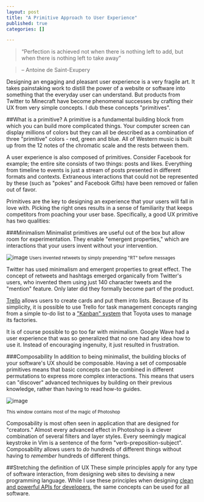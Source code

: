 ```yaml
--- 
layout: post
title: "A Primitive Approach to User Experience"
published: true
categories: []

---
```



>“Perfection is achieved not when there is nothing left to add, but when there is nothing left to take away” 

>– Antoine de Saint-Exupery

Designing an engaging and pleasant user experience is a very fragile art. It takes painstaking work to distill the power of a website or software into something that the everyday user can understand. But products from Twitter to Minecraft have become phenomenal successes by crafting their UX from very simple concepts. I dub these concepts "primitives".

##What is a primitive?
A primitive is a fundamental building block from which you can build more complicated things. Your computer screen can display millions of colors but they can all be described as a combination of three "primitive" colors - red, green and blue. All of Western music is built up from the 12 notes of the chromatic scale and the rests between them.

A user experience is also composed of primitives. Consider Facebook for example; the entire site consists of two things: posts and likes. Everything from timeline to events is just a stream of posts presented in different formats and contexts. Extraneous interactions that could not be represented by these (such as "pokes" and Facebook Gifts) have been removed or fallen out of favor.

Primitives are the key to designing an experience that your users will fall in love with. Picking the right ones results in a sense of familiarity that keeps competitors from poaching your user base. Specifically, a good UX primitive has two qualities:

###Minimalism
Minimalist primitives are useful out of the box but allow room for experimentation. They enable "emergent properties," which are interactions that your users invent without your intervention.

![image](http://www.howtogeek.com/geekers/up/sshot4ced9c7bf213a.jpg)
<small>Users invented retweets by simply prepending "RT" before messages</small>

Twitter has used minimalism and emergent properties to great effect. The concept of retweets and hashtags emerged organically from Twitter's users, who invented them using just 140 character tweets and the "mention" feature. Only later did they formally become part of the product. 

[Trello](http://trello.com) allows users to create cards and put them into lists. Because of its simplicity, it is possible to use Trello for task management concepts ranging from a simple to-do list to a ["Kanban" system](http://en.wikipedia.org/wiki/Kanban) that Toyota uses to manage its factories.

It is of course possible to go too far with minimalism. Google Wave had a user experience that was so generalized that no one had any idea how to use it. Instead of encouraging ingenuity, it just resulted in frustration.

###Composability
In addition to being minimalist, the building blocks of your software's UX should be composable. Having a set of composable primitives means that basic concepts can be combined in different permutations to express more complex interactions. This means that users can "discover" advanced techniques by building on their previous knowledge, rather than having to read how-to guides.

![image](http://www.photoshopessentials.com/images/type/effects/gel/layer-style-db.jpg)

<small>This window contains most of the magic of Photoshop</small>


Composability is most often seen in application that are designed for "creators." Almost every advanced effect in Photoshop is a clever combination of several filters and layer styles. Every seemingly magical keystroke in Vim is a sentence of the form "verb-preposition-subject". Composability allows users to *do* hundreds of different things without having to *remember* hundreds of different things.

##Stretching the definition of UX
These simple principles apply for any type of software interaction, from designing web sites to devising a new programming language. While I use these principles when designing [clean and powerful APIs for developers](http://flotype.com), the same concepts can be used for all software.
